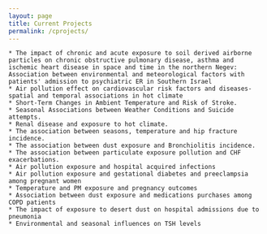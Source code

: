 ```yaml
---
layout: page
title: Current Projects
permalink: /cprojects/
---
```


    * The impact of chronic and acute exposure to soil derived airborne particles on chronic obstructive pulmonary disease, asthma and ischemic heart disease in space and time in the northern Negev:  
    Association between environmental and meteorological factors with patients' admission to psychiatric ER in Southern Israel
    * Air pollution effect on cardiovascular risk factors and diseases- spatial and temporal associations in hot climate 
    * Short-Term Changes in Ambient Temperature and Risk of Stroke.   
    * Seasonal Associations between Weather Conditions and Suicide attempts.  
    * Renal disease and exposure to hot climate.  
    * The association between seasons, temperature and hip fracture incidence.  
    * The association between dust exposure and Bronchiolitis incidence.  
    * The association between particulate exposure pollution and CHF exacerbations.   
    * Air pollution exposure and hospital acquired infections  
    * Air pollution exposure and gestational diabetes and preeclampsia among pregnant women  
    * Temperature and PM exposure and pregnancy outcomes  
    * Association between dust exposure and medications purchases among COPD patients  
    * The impact of exposure to desert dust on hospital admissions due to pneumonia  
    * Environmental and seasonal influences on TSH levels  
